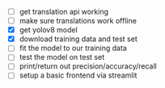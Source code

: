 - [ ] get translation api working
- [ ] make sure translations work offline
- [x] get yolov8 model
- [x] download training data and test set
- [ ] fit the model to our training data
- [ ] test the model on test set
- [ ] print/return out precision/accuracy/recall
- [ ] setup a basic frontend via streamlit